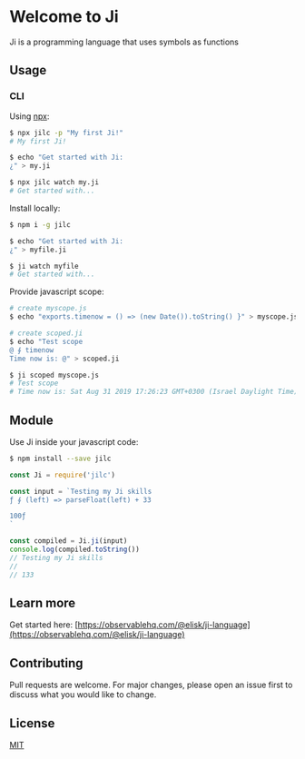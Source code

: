 # Welcome to Ji

Ji is a programming language that uses symbols as functions

## Usage

### CLI

Using [npx](https://github.com/npm/npx):

```bash
$ npx jilc -p "My first Ji!"
# My first Ji!

$ echo "Get started with Ji:
¿" > my.ji

$ npx jilc watch my.ji
# Get started with...
```

Install locally:

```bash
$ npm i -g jilc

$ echo "Get started with Ji:
¿" > myfile.ji

$ ji watch myfile
# Get started with...
```

Provide javascript scope:

```bash
# create myscope.js
$ echo "exports.timenow = () => (new Date()).toString() }" > myscope.js

# create scoped.ji
$ echo "Test scope
@ ⨕ timenow
Time now is: @" > scoped.ji

$ ji scoped myscope.js
# Test scope
# Time now is: Sat Aug 31 2019 17:26:23 GMT+0300 (Israel Daylight Time)
```

## Module

Use Ji inside your javascript code:

```bash
$ npm install --save jilc
```

```javascript
const Ji = require('jilc')

const input = `Testing my Ji skills
ƒ ⨕ (left) => parseFloat(left) + 33

100ƒ
`

const compiled = Ji.ji(input)
console.log(compiled.toString())
// Testing my Ji skills
//
// 133
```

## Learn more

Get started here: [https://observablehq.com/@elisk/ji-language](https://observablehq.com/@elisk/ji-language)

## Contributing

Pull requests are welcome. For major changes, please open an issue first to discuss what you would like to change.

## License

[MIT](https://choosealicense.com/licenses/mit/)

